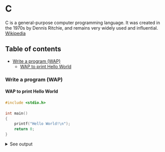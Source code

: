 # C

C is a general-purpose computer programming language. It was created in the 1970s by Dennis Ritchie, and remains very widely used and influential. [Wikipedia](<https://en.wikipedia.org/wiki/C_(programming_language)>)

## Table of contents

- [Write a program (WAP)](#write-a-program-wap)
  - [WAP to print Hello World](#wap-to-print-hello-world)

### Write a program (WAP)

#### WAP to print Hello World

```c
#include <stdio.h>

int main()
{
    printf("Hello World!\n");
    return 0;
}
```

<details><summary>See output</summary>

![1](./ss/1.png)

</details>
